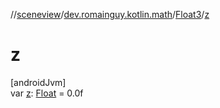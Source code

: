 //[sceneview](../../../index.md)/[dev.romainguy.kotlin.math](../index.md)/[Float3](index.md)/[z](z.md)

# z

[androidJvm]\
var [z](z.md): [Float](https://kotlinlang.org/api/latest/jvm/stdlib/kotlin/-float/index.html) = 0.0f
